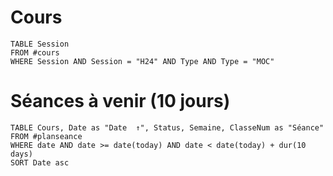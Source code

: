 # Cours
```dataview
TABLE Session
FROM #cours 
WHERE Session AND Session = "H24" AND Type AND Type = "MOC"
```
# Séances à venir (10 jours)
```dataview
TABLE Cours, Date as "Date  ↑", Status, Semaine, ClasseNum as "Séance"
FROM #planseance
WHERE date AND date >= date(today) AND date < date(today) + dur(10 days)
SORT Date asc
```